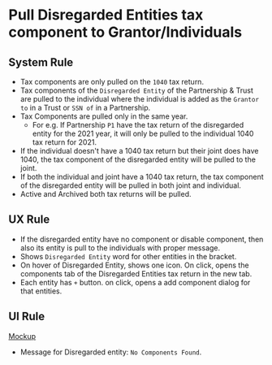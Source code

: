 # Pull Disregarded Entities tax component to Grantor/Individuals

## System Rule

- Tax components are only pulled on the `1040` tax return.
- Tax components of the `Disregarded Entity` of the Partnership & Trust are pulled to the individual where the individual is added as the `Grantor to` in a Trust or `SSN of` in a Partnership.
- Tax Components are pulled only in the same year.
    - For e.g. If Partnership `P1` have the tax return of the disregarded entity for the 2021 year, it will only be pulled to the individual 1040 tax return for 2021.
- If the individual doesn't have a 1040 tax return but their joint does have 1040, the tax component of the disregarded entity will be pulled to the joint. 
- If both the individual and joint have a 1040 tax return, the tax component of the disregarded entity will be pulled in both joint and individual.
- Active and Archived both tax returns will be pulled.


## UX Rule

- If the disregarded entity have no component or disable component, then also its entity is pull to the individuals with proper message.
- Shows `Disregarded Entity` word for other entities in the bracket.
- On hover of Disregarded Entity, shows one icon. On click, opens the components tab of the Disregarded Entities tax return in the new tab.
- Each entity has `+` button. on click, opens a add component dialog for that entities.


## UI Rule

[Mockup](https://drive.google.com/drive/u/0/folders/1QqPmjJbMrwoPYx6e5WxV7bvMglgwRUA_)

- Message for Disregarded entity: `No Components Found`.





